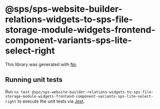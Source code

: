 # @sps/sps-website-builder-relations-widgets-to-sps-file-storage-module-widgets-frontend-component-variants-sps-lite-select-right

This library was generated with [Nx](https://nx.dev).

## Running unit tests

Run `nx test @sps/sps-website-builder-relations-widgets-to-sps-file-storage-module-widgets-frontend-component-variants-sps-lite-select-right` to execute the unit tests via [Jest](https://jestjs.io).
